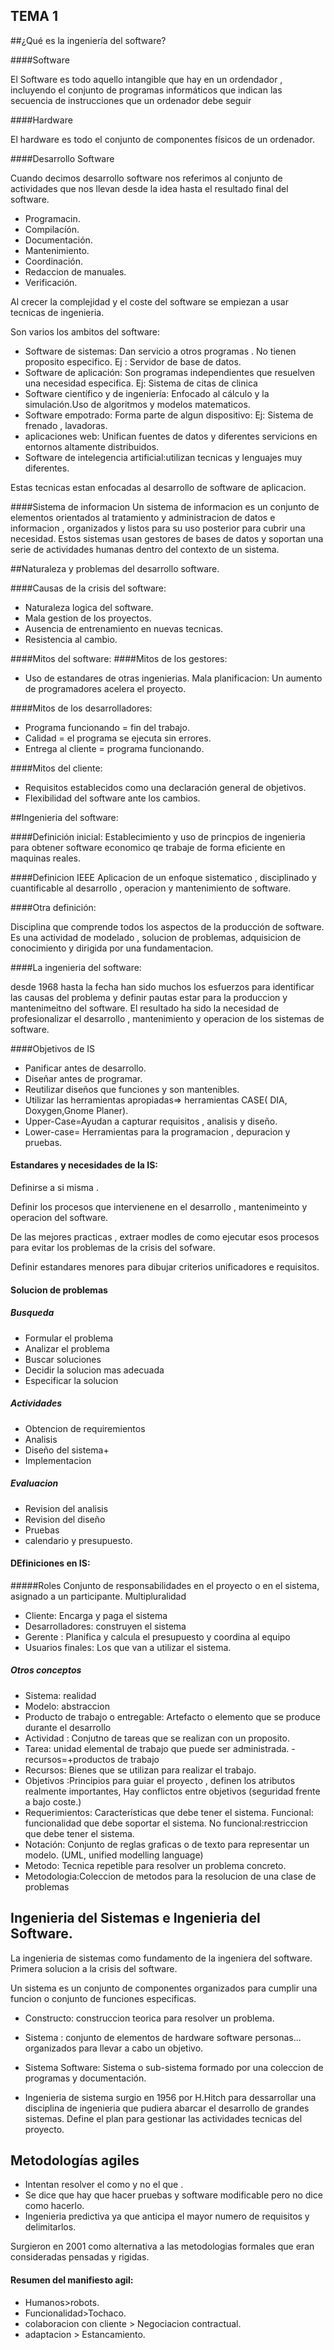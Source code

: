 TEMA 1
------
##¿Qué es la ingeniería del software?

####Software

El Software es todo aquello intangible que hay en un ordendador , incluyendo el conjunto de programas informáticos que indican las secuencia de instrucciones que un ordenador debe seguir

####Hardware

El hardware es todo el conjunto de componentes físicos de un ordenador.

####Desarrollo Software

Cuando decimos desarrollo software nos referimos al conjunto de actividades que nos llevan desde la idea hasta el resultado final del software.

+ Programacin.
+ Compilacíón.
+ Documentación.
+ Mantenimiento.
+ Coordinación.
+ Redaccion de manuales.
+ Verificación.

Al crecer la complejidad y el coste del software se empiezan a usar tecnicas de ingenieria.

Son varios los ambitos del software:

+ Software de sistemas: Dan servicio a otros programas . No tienen proposito especifico. Ej : Servidor de base de datos.
+ Software de aplicación: Son programas independientes que resuelven una necesidad especifica. Ej: Sistema de citas de clinica
+ Software científico y de ingeniería: Enfocado al cálculo y la simulación.Uso de algoritmos y modelos matematicos.
+ Software empotrado:
Forma parte de algun dispositivo: Ej: Sistema de frenado , lavadoras.
+ aplicaciones web: Unifican fuentes de datos y diferentes servicions en entornos altamente distribuidos.
+ Software de intelegencia artificial:utilizan tecnicas y lenguajes muy diferentes.

Estas tecnicas estan enfocadas al desarrollo de software de aplicacion.

####Sistema de informacion
Un sistema de informacion es un conjunto de elementos orientados al tratamiento y administracion de datos e informacion , organizados y listos para su uso posterior para cubrir una necesidad.
Estos sistemas usan gestores de bases de datos y soportan una serie de actividades humanas dentro del contexto de un sistema.

##Naturaleza y problemas del desarrollo software.

####Causas de la crisis del software:
+ Naturaleza logica del software.
+ Mala gestion de los proyectos.
+ Ausencia de entrenamiento en nuevas tecnicas.
+ Resistencia al cambio.

####Mitos del software:
####Mitos de los gestores:
+ Uso de estandares de otras ingenierias.
Mala planificacion: Un aumento de programadores acelera el proyecto.

####Mitos de los desarrolladores:
+ Programa funcionando = fin del trabajo.
+ Calidad = el programa se ejecuta sin errores.
+ Entrega al cliente = programa funcionando.

####Mitos del cliente:
+ Requisitos establecidos como una declaración general de objetivos.
+ Flexibilidad del software ante los cambios.

##Ingenieria del software:

####Definición inicial:
Establecimiento y uso de princpios de ingenieria para obtener software economico qe trabaje de forma eficiente en maquinas reales.

####Definicion IEEE
Aplicacion de un enfoque sistematico , disciplinado y cuantificable al desarrollo , operacion y mantenimiento de software.

####Otra definición:

Disciplina que comprende todos los aspectos de la producción de software.
Es una actividad de modelado , solucion de problemas, adquisicion de conocimiento y dirigida por una fundamentacion.

####La ingenieria del software:

desde 1968 hasta la fecha han sido muchos los esfuerzos para identificar las causas del problema y definir pautas estar para la produccion y mantenimeitno del software.
El resultado ha sido la necesidad de profesionalizar el desarrollo , mantenimiento y operacion de los sistemas de software.

####Objetivos de IS

+ Panificar antes de desarrollo.
+ Diseñar antes de programar.
+ Reutilizar diseños que funciones y son mantenibles.
+ Utilizar las herramientas apropiadas=> herramientas CASE( DIA, Doxygen,Gnome Planer).
+ Upper-Case=Ayudan a capturar requisitos , analisis y diseño.
+ Lower-case= Herramientas para la programacion , depuracion y pruebas.

#### Estandares y necesidades de la IS:

Definirse a si misma .

Definir los procesos que intervienene en el desarrollo , mantenimeinto y operacion del software.

De las mejores practicas , extraer modles de como ejecutar esos procesos para evitar los problemas de la crisis del sofware.

Definir estandares menores para dibujar criterios unificadores e requisitos.

#### Solucion de problemas

##### Busqueda
+ Formular el problema
+ Analizar el problema
+ Buscar soluciones
+ Decidir la solucion mas adecuada
+ Especificar la solucion

##### Actividades
+ Obtencion de requiremientos
+ Analisis
+ Diseño del sistema+
+ Implementacion

##### Evaluacion
+ Revision del analisis
+ Revision del diseño
+ Pruebas
+ calendario y presupuesto.

#### DEfiniciones en IS:

#####Roles
 Conjunto de responsabilidades en el proyecto o en el sistema, asignado a un participante. Multipluralidad
+ Cliente: Encarga y paga el sistema
+ Desarrolladores: construyen el sistema
+ Gerente : Planifica y calcula el presupuesto y coordina al equipo
+ Usuarios finales:
Los que van a utilizar el sistema.

##### Otros conceptos

+ Sistema: realidad
+ Modelo: abstraccion
+ Producto de trabajo o entregable: Artefacto o elemento que se produce durante el desarrollo
+ Actividad : Conjutno de tareas que se realizan con un proposito.
+ Tarea: unidad elemental de trabajo que puede ser administrada. -recursos=+productos de trabajo
+ Recursos: Bienes que se utilizan para realizar el trabajo.
+ Objetivos :Principios para guiar el proyecto , definen los atributos realmente importantes, Hay conflictos entre  objetivos (seguridad frente a bajo coste.)
+ Requerimientos: Características que debe tener el sistema. Funcional: funcionalidad que debe soportar el sistema.
No funcional:restriccion que debe tener el sistema.
+ Notación: Conjunto de reglas graficas o de texto para representar un modelo. (UML, unified modelling language)
+ Metodo: Tecnica repetible para resolver un problema concreto.
+ Metodologia:Coleccion de metodos para la resolucion de una clase de problemas

## Ingenieria del Sistemas e Ingenieria del Software.

La ingenieria de sistemas como fundamento de la ingeniera del software. Primera solucion a la crisis del software.

Un sistema es un conjunto de componentes organizados para cumplir una funcion o conjunto de funciones especificas.
+ Constructo: construccion teorica para resolver un problema.

+ Sistema : conjunto de elementos de hardware software personas... organizados para llevar a cabo un objetivo.
+ Sistema Software: Sistema o sub-sistema formado por una coleccion de programas y documentación.

+ Ingenieria de sistema surgio en 1956 por H.Hitch para dessarrollar una disciplina de ingenieria que pudiera abarcar el desarrollo de grandes sistemas. Define el plan para gestionar las actividades tecnicas del proyecto.

## Metodologías agiles

+ Intentan resolver el como y no el que .
+ Se dice que hay que hacer pruebas y software modificable pero no dice como hacerlo.
+ Ingenieria predictiva ya que anticipa el mayor numero de requisitos y delimitarlos.

Surgieron en 2001 como alternativa a las metodologias formales que eran consideradas pensadas y rigidas.

#### Resumen del manifiesto agil:
+ Humanos>robots.
+ Funcionalidad>Tochaco.
+ colaboracion con cliente > Negociacion contractual.
+ adaptacion > Estancamiento.
